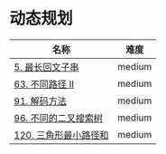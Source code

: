 # 动态规划

**名称**|**难度**
--------|--------
[5. 最长回文子串](./63.%20最长回文子串)|medium
[63. 不同路径 II](./63.%20不同路径%20II)|medium
[91. 解码方法](./96.%20不同的二叉搜索树)|medium
[96. 不同的二叉搜索树](./96.%20不同的二叉搜索树)|medium
[120. 三角形最小路径和](./120.%20三角形最小路径和)|medium

